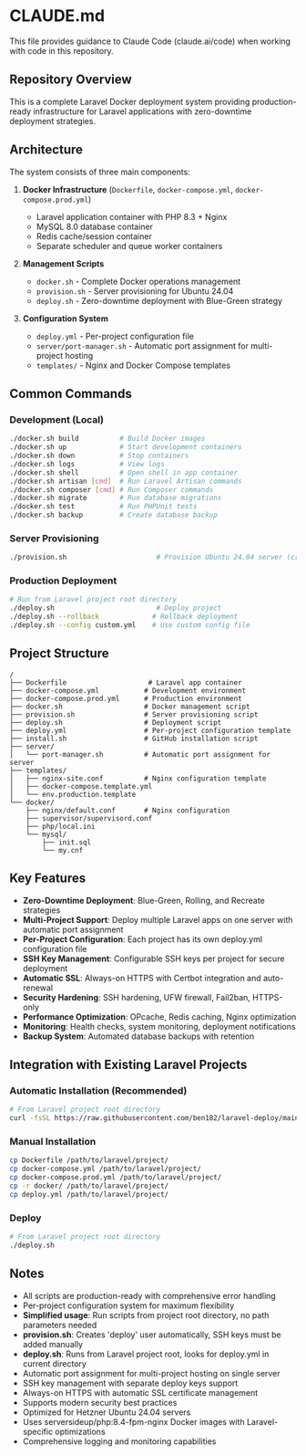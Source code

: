 # CLAUDE.md

This file provides guidance to Claude Code (claude.ai/code) when working with code in this repository.

## Repository Overview

This is a complete Laravel Docker deployment system providing production-ready infrastructure for Laravel applications with zero-downtime deployment strategies.

## Architecture

The system consists of three main components:

1. **Docker Infrastructure** (`Dockerfile`, `docker-compose.yml`, `docker-compose.prod.yml`)
   - Laravel application container with PHP 8.3 + Nginx
   - MySQL 8.0 database container
   - Redis cache/session container
   - Separate scheduler and queue worker containers

2. **Management Scripts**
   - `docker.sh` - Complete Docker operations management
   - `provision.sh` - Server provisioning for Ubuntu 24.04
   - `deploy.sh` - Zero-downtime deployment with Blue-Green strategy

3. **Configuration System**
   - `deploy.yml` - Per-project configuration file
   - `server/port-manager.sh` - Automatic port assignment for multi-project hosting
   - `templates/` - Nginx and Docker Compose templates

## Common Commands

### Development (Local)
```bash
./docker.sh build          # Build Docker images
./docker.sh up             # Start development containers
./docker.sh down           # Stop containers
./docker.sh logs           # View logs
./docker.sh shell          # Open shell in app container
./docker.sh artisan [cmd]  # Run Laravel Artisan commands
./docker.sh composer [cmd] # Run Composer commands
./docker.sh migrate        # Run database migrations
./docker.sh test           # Run PHPUnit tests
./docker.sh backup         # Create database backup
```

### Server Provisioning
```bash
./provision.sh                      # Provision Ubuntu 24.04 server (creates 'deploy' user)
```

### Production Deployment
```bash
# Run from Laravel project root directory
./deploy.sh                         # Deploy project
./deploy.sh --rollback             # Rollback deployment
./deploy.sh --config custom.yml    # Use custom config file
```

## Project Structure

```
/
├── Dockerfile                    # Laravel app container
├── docker-compose.yml           # Development environment
├── docker-compose.prod.yml      # Production environment
├── docker.sh                    # Docker management script
├── provision.sh                 # Server provisioning script
├── deploy.sh                    # Deployment script
├── deploy.yml                   # Per-project configuration template
├── install.sh                   # GitHub installation script
├── server/
│   └── port-manager.sh          # Automatic port assignment for server
├── templates/
│   ├── nginx-site.conf          # Nginx configuration template
│   ├── docker-compose.template.yml
│   └── env.production.template
└── docker/
    ├── nginx/default.conf       # Nginx configuration
    ├── supervisor/supervisord.conf
    ├── php/local.ini
    └── mysql/
        ├── init.sql
        └── my.cnf
```

## Key Features

- **Zero-Downtime Deployment**: Blue-Green, Rolling, and Recreate strategies
- **Multi-Project Support**: Deploy multiple Laravel apps on one server with automatic port assignment
- **Per-Project Configuration**: Each project has its own deploy.yml configuration file
- **SSH Key Management**: Configurable SSH keys per project for secure deployment
- **Automatic SSL**: Always-on HTTPS with Certbot integration and auto-renewal
- **Security Hardening**: SSH hardening, UFW firewall, Fail2ban, HTTPS-only
- **Performance Optimization**: OPcache, Redis caching, Nginx optimization
- **Monitoring**: Health checks, system monitoring, deployment notifications
- **Backup System**: Automated database backups with retention

## Integration with Existing Laravel Projects

### Automatic Installation (Recommended)
```bash
# From Laravel project root directory
curl -fsSL https://raw.githubusercontent.com/ben182/laravel-deploy/main/install.sh | bash
```

### Manual Installation
```bash
cp Dockerfile /path/to/laravel/project/
cp docker-compose.yml /path/to/laravel/project/
cp docker-compose.prod.yml /path/to/laravel/project/
cp -r docker/ /path/to/laravel/project/
cp deploy.yml /path/to/laravel/project/
```

### Deploy
```bash
# From Laravel project root directory
./deploy.sh
```

## Notes

- All scripts are production-ready with comprehensive error handling
- Per-project configuration system for maximum flexibility
- **Simplified usage**: Run scripts from project root directory, no path parameters needed
- **provision.sh**: Creates 'deploy' user automatically, SSH keys must be added manually
- **deploy.sh**: Runs from Laravel project root, looks for deploy.yml in current directory
- Automatic port assignment for multi-project hosting on single server
- SSH key management with separate deploy keys support
- Always-on HTTPS with automatic SSL certificate management
- Supports modern security best practices
- Optimized for Hetzner Ubuntu 24.04 servers
- Uses serversideup/php:8.4-fpm-nginx Docker images with Laravel-specific optimizations
- Comprehensive logging and monitoring capabilities